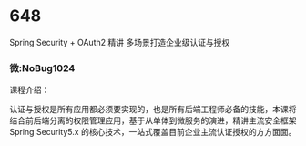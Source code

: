# 648
Spring Security + OAuth2 精讲 多场景打造企业级认证与授权
### 微:NoBug1024 


课程介绍：

认证与授权是所有应用都必须要实现的，也是所有后端工程师必备的技能，本课将结合前后端分离的权限管理应用，基于从单体到微服务的演进，精讲主流安全框架 Spring Security5.x 的核心技术，一站式覆盖目前企业主流认证授权的方方面面。
